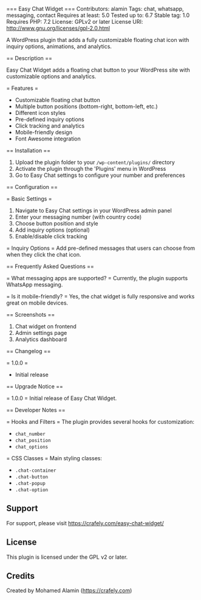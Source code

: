 === Easy Chat Widget ===
Contributors: alamin
Tags: chat, whatsapp, messaging, contact
Requires at least: 5.0
Tested up to: 6.7
Stable tag: 1.0
Requires PHP: 7.2
License: GPLv2 or later
License URI: http://www.gnu.org/licenses/gpl-2.0.html

A WordPress plugin that adds a fully customizable floating chat icon with inquiry options, animations, and analytics.

== Description ==

Easy Chat Widget adds a floating chat button to your WordPress site with customizable options and analytics.

= Features =

- Customizable floating chat button
- Multiple button positions (bottom-right, bottom-left, etc.)
- Different icon styles
- Pre-defined inquiry options
- Click tracking and analytics
- Mobile-friendly design
- Font Awesome integration

== Installation ==

1. Upload the plugin folder to your `/wp-content/plugins/` directory
2. Activate the plugin through the 'Plugins' menu in WordPress
3. Go to Easy Chat settings to configure your number and preferences

== Configuration ==

= Basic Settings =
1. Navigate to Easy Chat settings in your WordPress admin panel
2. Enter your messaging number (with country code)
3. Choose button position and style
4. Add inquiry options (optional)
5. Enable/disable click tracking

= Inquiry Options =
Add pre-defined messages that users can choose from when they click the chat icon.

== Frequently Asked Questions ==

= What messaging apps are supported? =
Currently, the plugin supports WhatsApp messaging.

= Is it mobile-friendly? =
Yes, the chat widget is fully responsive and works great on mobile devices.

== Screenshots ==

1. Chat widget on frontend
2. Admin settings page
3. Analytics dashboard

== Changelog ==

= 1.0.0 =
* Initial release

== Upgrade Notice ==

= 1.0.0 =
Initial release of Easy Chat Widget.

== Developer Notes ==

= Hooks and Filters =
The plugin provides several hooks for customization:
- `chat_number`
- `chat_position`
- `chat_options`

= CSS Classes =
Main styling classes:
- `.chat-container`
- `.chat-button`
- `.chat-popup`
- `.chat-option`

## Support

For support, please visit https://crafely.com/easy-chat-widget/

## License

This plugin is licensed under the GPL v2 or later.

## Credits

Created by Mohamed Alamin (https://crafely.com)
